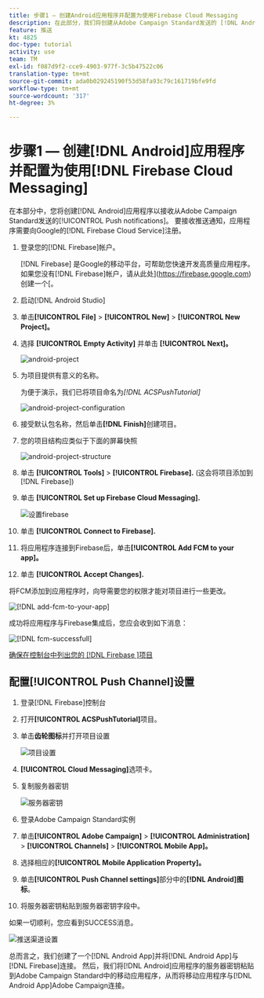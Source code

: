```yaml
---
title: 步骤1 — 创建Android应用程序并配置为使用Firebase Cloud Messaging
description: 在此部分，我们将创建从Adobe Campaign Standard发送的 [!DNL Android] App to receive [!UICONTROL Push notifications] 。 要接收推送通知，需要向Google [!DNL Firebase Cloud Service]注册应用程序。
feature: 推送
kt: 4825
doc-type: tutorial
activity: use
team: TM
exl-id: f087d9f2-cce9-4903-977f-3c5b47522c06
translation-type: tm+mt
source-git-commit: ada0b029245190f53d58fa93c79c161719bfe9fd
workflow-type: tm+mt
source-wordcount: '317'
ht-degree: 3%

---
```


# 步骤1 — 创建[!DNL Android]应用程序并配置为使用[!DNL Firebase Cloud Messaging]

在本部分中，您将创建[!DNL Android]应用程序以接收从Adobe Campaign Standard发送的[!UICONTROL Push notifications]。 要接收推送通知，应用程序需要向Google的[!DNL Firebase Cloud Service]注册。

1. 登录您的[!DNL Firebase]帐户。

   [!DNL Firebase] 是Google的移动平台，可帮助您快速开发高质量应用程序。如果您没有[!DNL Firebase]帐户，请从此处](https://firebase.google.com)创建一个[。

2. 启动[!DNL Android Studio]
3. 单击&#x200B;**[!UICONTROL File]** > **[!UICONTROL New]** > **[!UICONTROL New Project]。**
4. 选择 **[!UICONTROL Empty Activity]** 并单击 **[!UICONTROL Next]。**

   ![android-project](assets/android-project.PNG)

5. 为项目提供有意义的名称。

   为便于演示，我们已将项目命名为&#x200B;*[!DNL ACSPushTutorial]*

   ![android-project-configuration](assets/android-project-configuration.PNG)

6. 接受默认包名称，然后单击&#x200B;**[!DNL Finish]**&#x200B;创建项目。
7. 您的项目结构应类似于下面的屏幕快照

   ![android-project-structure](assets/android-project-structure.PNG)

8. 单击 **[!UICONTROL Tools]** > **[!UICONTROL Firebase].** (这会将项目添加到 [!DNL Firebase])
9. 单击 **[!UICONTROL Set up Firebase Cloud Messaging].**

   ![设置firebase](assets/android-project-firebase-messaging.PNG)

10. 单击 **[!UICONTROL Connect to Firebase].**
11. 将应用程序连接到Firebase后，单击&#x200B;**[!UICONTROL Add FCM to your app]。**
12. 单击 **[!UICONTROL Accept Changes].**

   将FCM添加到应用程序时，向导需要您的权限才能对项目进行一些更改。

   ![[!DNL add-fcm-to-your-app]](assets/firebase-add-fcm-to-app.PNG)

成功将应用程序与Firebase集成后，您应会收到如下消息：

![[!DNL fcm-successfull]](assets/android-firebase-success.PNG)

[确保在控制台中列出您的 [!DNL Firebase ]项目](https://console.firebase.google.com/)

## 配置[!UICONTROL Push Channel]设置

1. 登录[!DNL Firebase]控制台
2. 打开&#x200B;**[!UICONTROL ACSPushTutorial]**&#x200B;项目。
3. 单击&#x200B;**齿轮图标**&#x200B;并打开项目设置

   ![项目设置](assets/firebase-project-settings.PNG)

4. **[!UICONTROL Cloud Messaging]**&#x200B;选项卡。
5. 复制服务器密钥

   ![服务器密钥](assets/firebase-server-key.PNG)

6. 登录Adobe Campaign Standard实例
7. 单击&#x200B;**[!UICONTROL Adobe Campaign]** > **[!UICONTROL Administration]** > **[!UICONTROL Channels]** > **[!UICONTROL Mobile App]。**
8. 选择相应的&#x200B;**[!UICONTROL Mobile Application Property]。**
9. 单击&#x200B;**[!UICONTROL Push Channel settings]**&#x200B;部分中的&#x200B;**[!DNL Android]图标**。
10. 将服务器密钥粘贴到服务器密钥字段中。

如果一切顺利，您应看到SUCCESS消息。

![推送渠道设置](assets/push-channel-settings.PNG)

总而言之，我们创建了一个[!DNL Android App]并将[!DNL Android App]与[!DNL Firebase]连接。 然后，我们将[!DNL Android]应用程序的服务器密钥粘贴到Adobe Campaign Standard中的移动应用程序，从而将移动应用程序与[!DNL Android App]Adobe Campaign连接。
